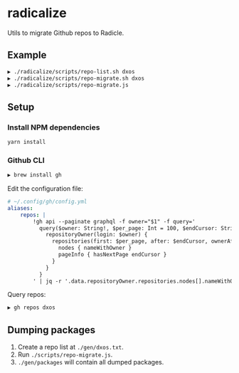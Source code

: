 # radicalize

Utils to migrate Github repos to Radicle.

## Example

```bash
▶ ./radicalize/scripts/repo-list.sh dxos
▶ ./radicalize/scripts/repo-migrate.sh dxos
▶ ./radicalize/scripts/repo-migrate.js
```

## Setup

### Install NPM dependencies

```bash
yarn install
```

### Github CLI

```bash
▶ brew install gh
```

Edit the configuration file:

```yml
# ~/.config/gh/config.yml
aliases:
    repos: |
        !gh api --paginate graphql -f owner="$1" -f query='
          query($owner: String!, $per_page: Int = 100, $endCursor: String) {
            repositoryOwner(login: $owner) {
              repositories(first: $per_page, after: $endCursor, ownerAffiliations: OWNER) {
                nodes { nameWithOwner }
                pageInfo { hasNextPage endCursor }
              }
            }
          }
        ' | jq -r '.data.repositoryOwner.repositories.nodes[].nameWithOwner' | sort
```

Query repos:

```bash
▶ gh repos dxos
```

## Dumping packages

1. Create a repo list at `./gen/dxos.txt`.
1. Run `./scripts/repo-migrate.js`.
1. `./gen/packages` will contain all dumped packages.
